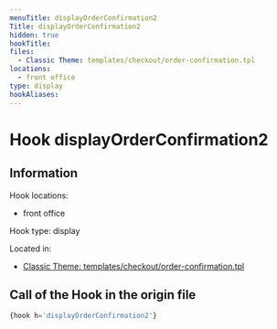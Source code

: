 ```yaml
---
menuTitle: displayOrderConfirmation2
Title: displayOrderConfirmation2
hidden: true
hookTitle: 
files:
  - Classic Theme: templates/checkout/order-confirmation.tpl
locations:
  - front office
type: display
hookAliases:
---
```


# Hook displayOrderConfirmation2

## Information

Hook locations: 
  - front office

Hook type: display

Located in: 
  - [Classic Theme: templates/checkout/order-confirmation.tpl](https://github.com/PrestaShop/classic-theme/blob/develop/templates/checkout/order-confirmation.tpl)

## Call of the Hook in the origin file

```php
{hook h='displayOrderConfirmation2'}
```